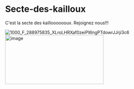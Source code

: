# Secte-des-kailloux
C'est la secte des kaillooooooux. Rejoignez nous!!!


![1000_F_288975835_XLroLHRXaf0zeiPWngPTdowrJJrji3c6](https://github.com/user-attachments/assets/759b705a-f305-4b93-b45e-c9f998a800f5)
<img width="318" height="159" alt="image" src="https://github.com/user-attachments/assets/89e15e52-9b95-4fe7-adca-eb47799cdd41" />
